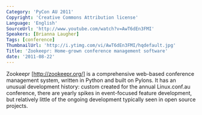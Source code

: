 ```yaml
---
Category: 'PyCon AU 2011'
Copyright: 'Creative Commons Attribution license'
Language: 'English'
SourceUrl: 'http://www.youtube.com/watch?v=AwT6dEn3FMI'
Speakers: [Brianna Laugher]
Tags: [conference]
ThumbnailUrl: 'http://i.ytimg.com/vi/AwT6dEn3FMI/hqdefault.jpg'
Title: 'Zookeepr: Home-grown conference management software'
date: '2011-08-22'
---
```

Zookeepr [http://zookeepr.org/] is a comprehensive web-based conference
management system, written in Python and built on Pylons. It has an unusual
development history: custom created for the annual Linux.conf.au conference,
there are yearly spikes in event-focused feature development, but relatively
little of the ongoing development typically seen in open source projects.

